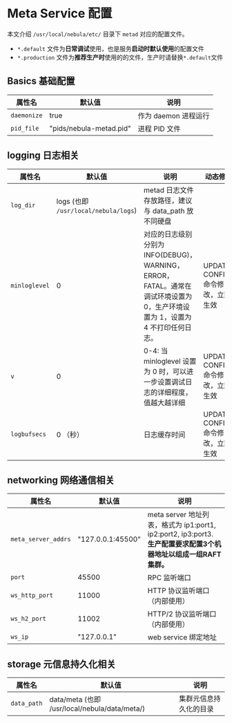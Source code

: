 # Meta Service 配置

本文介绍 `/usr/local/nebula/etc/` 目录下 `metad` 对应的配置文件。

* `*.default` 文件为**日常调试**使用，也是服务**启动时默认使用**的配置文件
* `*.production` 文件为**推荐生产时**使用的的文件，生产时请替换`*.default`文件

## Basics 基础配置

属性名                    | 默认值                   | 说明
-------------------------| ------------------------ | -----------
`daemonize`              | true                     | 作为 daemon 进程运行
`pid_file`               | "pids/nebula-metad.pid" | 进程 PID 文件

## logging 日志相关

属性名                   | 默认值                    | 说明  | 动态修改 |
-------------------------| ------------------------ | ----------- | -------- |
`log_dir`  | logs  (也即 `/usr/local/nebula/logs`) | metad 日志文件存放路径，建议与 data_path 放不同硬盘 |  |
`minloglevel` | 0 | 对应的日志级别分别为 INFO(DEBUG)，WARNING，ERROR，FATAL。通常在调试环境设置为 0，生产环境设置为 1，设置为 4 不打印任何日志。 | UPDATE CONFIGS 命令修改，立刻生效 |
`v` | 0 | 0-4: 当 minloglevel 设置为 0 时，可以进一步设置调试日志的详细程度，值越大越详细 | UPDATE CONFIGS 命令修改，立刻生效 |
`logbufsecs` | 0 （秒） | 日志缓存时间 | UPDATE CONFIGS 命令修改，立刻生效 |

## networking 网络通信相关

属性名                   | 默认值            | 说明 |
------------------------------- | ------------------------ | ----------- |
`meta_server_addrs`     | "127.0.0.1:45500" |  meta server 地址列表，格式为 ip1:port1, ip2:port2, ip3:port3. **生产配置要求配置3个机器地址以组成一组RAFT集群。**
`port`                          | 45500                     | RPC 监听端口
`ws_http_port`                  | 11000         |  HTTP 协议监听端口 （内部使用）
`ws_h2_port`                    | 11002         |  HTTP/2 协议监听端口 （内部使用）
`ws_ip`                         | "127.0.0.1"   |  web service 绑定地址

## storage 元信息持久化相关

属性名                   | 默认值                    | 说明  |
-------------------------| ------------------------ | ----------- |
`data_path` | data/meta (也即 /usr/local/nebula/data/meta/) | 集群元信息持久化的目录

